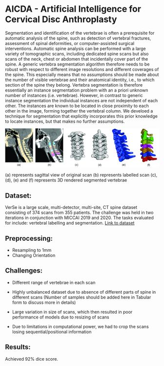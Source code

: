 # AICDA - Artificial Intelligence for Cervical Disc Anthroplasty

Segmentation and identification of the vertebrae is often a prerequisite for automatic analysis of the spine, such as detection of vertebral fractures, assessment of spinal deformities, or computer-assisted surgical interventions. Automatic spine analysis can be performed with a large variety of tomographic scans, including dedicated spine scans but also scans of the neck, chest or abdomen that incidentally cover part of the spine. A generic vertebra segmentation algorithm therefore needs to be robust with respect to different image resolutions and different coverages of the spine. This especially means that no assumptions should be made about the number of visible vertebrae and their anatomical identity, i.e., to which section of the spine they belong. Vertebra segmentation is therefore essentially an instance segmentation problem with an a priori unknown number of instances (i.e. vertebrae). However, in contrast to generic instance segmentation the individual instances are not independent of each other. The instances are known to be located in close proximity to each other in the image, forming together the vertebral column. We develoed a technique for segmentation that explicitly incorporates this prior knowledge to locate instances, but that makes no further assumptions.

![Cervical Spine](https://github.com/Minhah-Saleem/Cervical-Spine-Segmentation/blob/main/cervical.png)

(a) represents sagittal view of original scan (b) represents labelled scan (c), (d), (e) and (f) represents 3D rendered segmented vertebrae

## Dataset:
VerSe is a large scale, multi-detector, multi-site, CT spine dataset consisting of 374 scans from 355 patients. The challenge was held in two iterations in conjunction with MICCAI 2019 and 2020. The tasks evaluated for include: vertebral labelling and segmentation.
[Link to dataset](https://paperswithcode.com/dataset/verse-1)

## Preprocessing:
- Resampling to 1mm
- Changing Orientation


## Challenges:
-   Different range of vertebrae in each scan
    
-   Highly unbalanced dataset due to absence of different parts of spine in different scans (Number of samples should be added here in Tabular form to discuss more in details)
    
-   Large variation in size of scans, which then resulted in poor performance of models due to resizing of scans
-   Due to limitations in computational power, we had to crop the scans losing sequential/positional  information

## Results:
Achieved 92% dice score.
